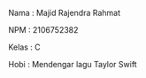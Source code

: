 Nama    : Majid Rajendra Rahmat

NPM     : 2106752382

Kelas   : C

Hobi    : Mendengar lagu Taylor Swift